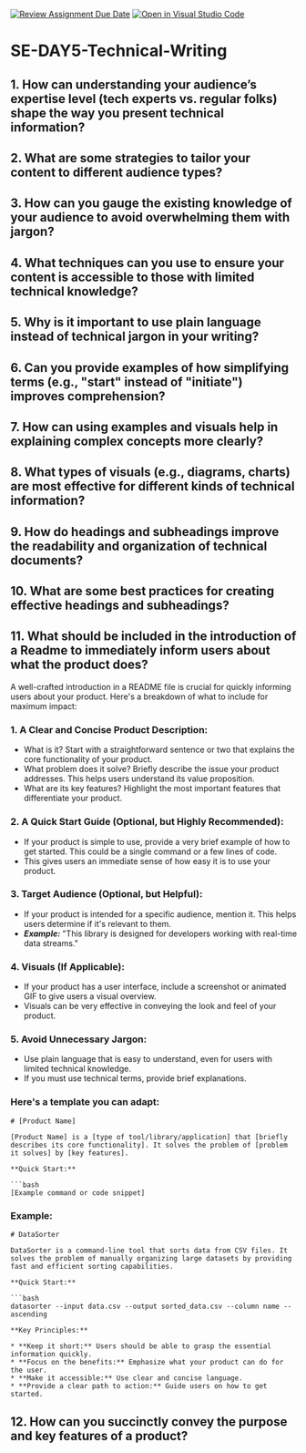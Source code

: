 [![Review Assignment Due Date](https://classroom.github.com/assets/deadline-readme-button-22041afd0340ce965d47ae6ef1cefeee28c7c493a6346c4f15d667ab976d596c.svg)](https://classroom.github.com/a/zsAR-pyY)
[![Open in Visual Studio Code](https://classroom.github.com/assets/open-in-vscode-2e0aaae1b6195c2367325f4f02e2d04e9abb55f0b24a779b69b11b9e10269abc.svg)](https://classroom.github.com/online_ide?assignment_repo_id=18476889&assignment_repo_type=AssignmentRepo)
# SE-DAY5-Technical-Writing
## 1. How can understanding your audience’s expertise level (tech experts vs. regular folks) shape the way you present technical information?
## 2. What are some strategies to tailor your content to different audience types?
## 3. How can you gauge the existing knowledge of your audience to avoid overwhelming them with jargon?
## 4. What techniques can you use to ensure your content is accessible to those with limited technical knowledge?
## 5. Why is it important to use plain language instead of technical jargon in your writing?
## 6. Can you provide examples of how simplifying terms (e.g., "start" instead of "initiate") improves comprehension?
## 7. How can using examples and visuals help in explaining complex concepts more clearly?
## 8. What types of visuals (e.g., diagrams, charts) are most effective for different kinds of technical information?
## 9. How do headings and subheadings improve the readability and organization of technical documents?
## 10. What are some best practices for creating effective headings and subheadings?
## 11. What should be included in the introduction of a Readme to immediately inform users about what the product does?
A well-crafted introduction in a README file is crucial for quickly informing users about your product. Here's a breakdown of what to include for maximum impact:
### 1. A Clear and Concise Product Description:
- What is it? Start with a straightforward sentence or two that explains the core functionality of your product.
- What problem does it solve? Briefly describe the issue your product addresses. This helps users understand its value proposition.
- What are its key features? Highlight the most important features that differentiate your product.
### 2. A Quick Start Guide (Optional, but Highly Recommended):
- If your product is simple to use, provide a very brief example of how to get started. This could be a single command or a few lines of code.
- This gives users an immediate sense of how easy it is to use your product.
### 3. Target Audience (Optional, but Helpful):
- If your product is intended for a specific audience, mention it. This helps users determine if it's relevant to them.
- ***Example:*** "This library is designed for developers working with real-time data streams."
### 4. Visuals (If Applicable):
- If your product has a user interface, include a screenshot or animated GIF to give users a visual overview.
- Visuals can be very effective in conveying the look and feel of your product.
### 5. Avoid Unnecessary Jargon:
- Use plain language that is easy to understand, even for users with limited technical knowledge.
- If you must use technical terms, provide brief explanations. 
### Here's a template you can adapt:
```
# [Product Name]

[Product Name] is a [type of tool/library/application] that [briefly describes its core functionality]. It solves the problem of [problem it solves] by [key features].

**Quick Start:**

```bash
[Example command or code snippet]
```

### Example:
```
# DataSorter

DataSorter is a command-line tool that sorts data from CSV files. It solves the problem of manually organizing large datasets by providing fast and efficient sorting capabilities.

**Quick Start:**

```bash
datasorter --input data.csv --output sorted_data.csv --column name --ascending
```

```
**Key Principles:**

* **Keep it short:** Users should be able to grasp the essential information quickly.
* **Focus on the benefits:** Emphasize what your product can do for the user.
* **Make it accessible:** Use clear and concise language.
* **Provide a clear path to action:** Guide users on how to get started.
```
## 12. How can you succinctly convey the purpose and key features of a product?
